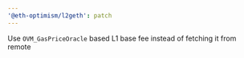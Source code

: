 ```yaml
---
'@eth-optimism/l2geth': patch
---
```


Use `OVM_GasPriceOracle` based L1 base fee instead of fetching it from remote
